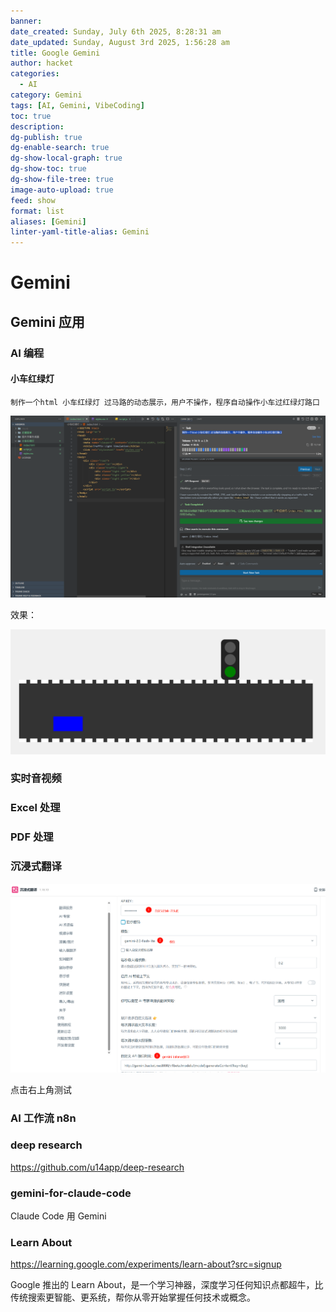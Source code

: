 ```yaml
---
banner: 
date_created: Sunday, July 6th 2025, 8:28:31 am
date_updated: Sunday, August 3rd 2025, 1:56:28 am
title: Google Gemini
author: hacket
categories:
  - AI
category: Gemini
tags: [AI, Gemini, VibeCoding]
toc: true
description: 
dg-publish: true
dg-enable-search: true
dg-show-local-graph: true
dg-show-toc: true
dg-show-file-tree: true
image-auto-upload: true
feed: show
format: list
aliases: [Gemini]
linter-yaml-title-alias: Gemini
---
```


# Gemini

## Gemini 应用

### AI 编程

#### 小车红绿灯

```
制作一个html 小车红绿灯 过马路的动态展示，用户不操作，程序自动操作小车过红绿灯路口
```

![image.png](https://raw.githubusercontent.com/hacket/ObsidianOSS/master/obsidian/20250707234526203.png)

效果：

![image.png](https://raw.githubusercontent.com/hacket/ObsidianOSS/master/obsidian/20250707234549708.png)

### 实时音视频

### Excel 处理

### PDF 处理

### 沉浸式翻译

![image.png](https://raw.githubusercontent.com/hacket/ObsidianOSS/master/obsidian/20250708002921303.png)

点击右上角测试

### AI 工作流 n8n

### deep research

<https://github.com/u14app/deep-research>

### gemini-for-claude-code

Claude Code 用 Gemini

### Learn About

<https://learning.google.com/experiments/learn-about?src=signup>

Google 推出的 Learn About，是一个学习神器，深度学习任何知识点都超牛，比传统搜索更智能、更系统，帮你从零开始掌握任何技术或概念。
